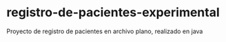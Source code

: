 # registro-de-pacientes-experimental
Proyecto de registro de pacientes en archivo plano, realizado en java
